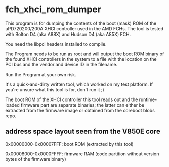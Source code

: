 # fch_xhci_rom_dumper

This program is for dumping the contents of the boot (mask) ROM of the uPD720200/200A XHCI controller used in the AMD FCHs.
The tool is tested with Bolton D4 (aka A88X) and Hudson D4 (aka A85X) FCH.

You need the libpci headers installed to compile.

The Program needs to be run as root and will output the boot ROM binary of the found XHCI controllers in the system to a file with the location on the PCI bus and the vendor and device ID in the filename.

Run the Program at your own risk.

It's a quick-and-dirty written tool, which worked on my test platform.
If you're unsure what this tool is for, don't run it ;)

The boot ROM of the XHCI controller this tool reads out and the runtime-loaded firmware part are separate binaries; the latter can either be extracted from the firmware image or obtained from the coreboot blobs repo.

## address space layout seen from the V850E core

0x00000000-0x00007FFF: boot ROM (extracted by this tool)

0x00008000-0x0000FFFF: firmware RAM (code partition without version bytes of the firmware binary)

